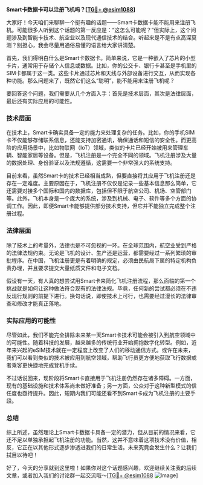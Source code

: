 **Smart卡数据卡可以注册飞机吗？[[TG💪+ @esim1088](https://t.me/s/esim1088)]**

大家好！今天咱们来聊聊一个挺有趣的话题——Smart卡数据卡能不能用来注册飞机。可能很多人听到这个话题的第一反应是：“这怎么可能呢？”但实际上，这个问题涉及到智能卡技术、航空业以及现代通信技术的结合。听起来是不是有点高深莫测？别担心，我会尽量用通俗易懂的语言给大家讲清楚。

首先，我们得明白什么是Smart卡数据卡。简单来说，它是一种嵌入了芯片的小型卡片，通常用于存储个人信息或数据。比如，你的公交卡、银行卡甚至是手机里的SIM卡都属于这一类。这些卡片通过芯片和天线与外部设备进行交互，从而实现各种功能。那么问题来了，既然它们这么“聪明”，能不能用来注册飞机呢？

要回答这个问题，我们需要从几个方面入手：首先是技术层面，其次是法律层面，最后还有实际应用的可能性。

### 技术层面

在技术上，Smart卡确实具备一定的能力来处理复杂的任务。比如，你的手机SIM卡不仅能够存储联系信息，还能支持加密通讯，确保通话和短信的安全性。而更高阶的应用场景中，比如物联网（IoT）领域，类似的卡片已经开始被用来管理车辆、智能家居等设备。但是，飞机注册是一个完全不同的领域。飞机注册涉及大量的数据处理、身份验证以及法规遵循，这需要一个非常强大的系统支持。

目前来看，虽然Smart卡的技术已经相当成熟，但要直接将其应用于飞机注册还是存在一定难度。主要原因在于，飞机注册不仅仅是记录一些基本信息那么简单，它还需要对接多个国际和国内的数据库，包括但不限于航空公司、机场、空管部门等。此外，飞机本身是一个庞大的系统，涉及到机械、电子、软件等多个方面的协调工作。因此，即便Smart卡能够提供部分技术支持，但它并不能独立完成整个注册过程。

### 法律层面

除了技术上的考量外，法律也是不可忽视的一环。在全球范围内，航空业受到严格的法律法规约束。无论是飞机的设计、生产还是运营，都需要经过一系列繁琐的审批程序。在中国，飞机注册更是有着明确的规定，必须由民航局下属的特定机构负责办理，并且要求提交大量纸质文件和电子文档。

假设有一天，有人真的想尝试用Smart卡来简化飞机注册流程，那么面临的第一个挑战就是如何让这种做法符合现有的法律法规。毕竟，任何新的尝试都必须在不违反现行规则的前提下进行。换句话说，即使技术上可行，也需要经过漫长的法律审查和修改才能真正落地。

### 实际应用的可能性

尽管如此，我们不能完全排除未来某一天Smart卡技术可能会被引入到航空领域中的可能性。随着科技的发展，越来越多的传统行业开始拥抱数字化转型。例如，近年来兴起的eSIM技术就在一定程度上改变了人们的移动通信方式。或许在未来，我们可以看到类似的技术被应用到航空领域，帮助飞行员更方便地获取飞行数据或者乘客更快捷地完成登机手续。

不过话说回来，现阶段将Smart卡直接用于飞机注册仍然存在诸多障碍。一方面，现有的基础设施和技术体系尚未做好准备；另一方面，公众对于这种新型模式的信任度也亟待提升。因此，短期内我们可能还看不到Smart卡成为飞机注册的主要手段。

### 总结

综上所述，虽然理论上Smart卡数据卡具备一定的潜力，但从目前的情况来看，它还不足以单独承担起飞机注册的功能。当然，这并不意味着这项技术没有价值，相反，它正在以其他形式逐步渗透进我们的日常生活。未来究竟会发生什么？让我们拭目以待吧！

好了，今天的分享就到这里啦！如果你对这个话题感兴趣，欢迎继续关注我的后续文章，或者加入我们的讨论群一起交流哦～[[TG💪+ @esim1088](https://t.me/s/esim1088) ![Image](https://i.postimg.cc/4NQfJmqS/Snipaste-2025-05-13-00-14-12.png)]